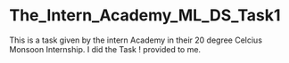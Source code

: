 # The_Intern_Academy_ML_DS_Task1
This is a task given by the intern Academy in their 20 degree Celcius Monsoon Internship. I did the Task ! provided to me.
